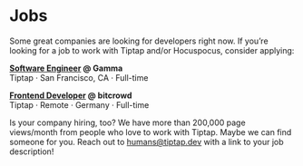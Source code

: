 # Jobs
Some great companies are looking for developers right now. If you’re looking for a job to work with Tiptap and/or Hocuspocus, consider applying:

**[Software Engineer](https://gamma.app/docs/Software-Engineer-6s0e0grm9zk9w5s) @ Gamma**<br>
Tiptap · San Francisco, CA · Full-time

**[Frontend Developer](https://bitcrowd.net/jobs) @ bitcrowd**<br>
Tiptap · Remote · Germany · Full-time

Is your company hiring, too? We have more than 200,000 page views/month from people who love to work with Tiptap. Maybe we can find someone for you. Reach out to [humans@tiptap.dev](mailto:humans@tiptap.dev) with a link to your job description!
